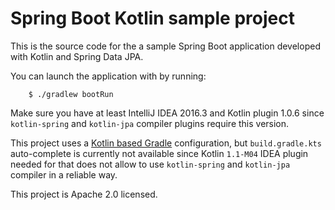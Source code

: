 # Spring Boot Kotlin sample project

This is the source code for the a sample Spring Boot application developed with Kotlin and Spring Data JPA. 

You can launch the application with by running:

		$ ./gradlew bootRun

Make sure you have at least IntelliJ IDEA 2016.3 and Kotlin plugin 1.0.6 since `kotlin-spring` and
`kotlin-jpa` compiler plugins require this version.

This project uses a [Kotlin based Gradle](https://blog.gradle.org/kotlin-meets-gradle) configuration,
but `build.gradle.kts` auto-complete is currently not available since Kotlin `1.1-M04` IDEA
plugin needed for that does not allow to use `kotlin-spring` and `kotlin-jpa` compiler in a reliable way.

This project is Apache 2.0 licensed.